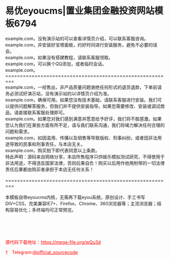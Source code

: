 # 易优eyoucms|置业集团金融投资网站模板6794

example.com，没有演示站的可以查看详情页介绍，可以联系客服咨询。<br>example.com，并安装好宝塔面板，约好时间进行安装服务，避免不必要的误会。<br>example.com，如果没有搭建教程，请联系客服领取。<br>example.com，可以换个QQ添加，或者临时会话。<br>example.com。<br>=========================================================<br>example.com，一经售出，非产品质量问题谢绝任何形式的退货退款，下单前请务必测试好演示站，没有演示站的以详情页介绍为准。<br>example.com，确保可用。如果您没有技术基础，请联系客服进行安装。我们可以提供问题解答服务，但我们并不提供安装指导。如果您需要修改、安装或调试商品，请直接联系客服处理即可。<br>example.com。如果您对我们感到满意并愿意给予好评，我们将不胜感激。如果您认为我们在某些方面有所不足，请与我们联系沟通，我们将竭力解决任何合理的问题和需求。<br>example.com，如因滥用、传播以及销售等导致版权、刑事纠纷，或者因非法用途导致的民事和刑事责任，与本店无关。<br>example.com，购买拍下即代表同意以上条款。<br>特此声明：源码来自网络分享，本店所售程序只供娱乐模拟测试研究，不得使用于非法用途，不得违反国家法律，否则后果自负！购买以后用作他用附带的一切法律责任后果都由购买者承担于本店无任何关系！<br><br>=========================================================<br><br>本模板自带eyoucms内核，无需再下载eyou系统，原创设计、手工书写DIV+CSS，完美兼容IE7+、Firefox、Chrome、360浏览器等；主流浏览器；结构容易优化；多终端均可正常预览。<br><br><br><br><br>


<p style="color: red;">源代码下载地址：<a href="https://mega-file.org/wQu3d" style="color: red;">https://mega-file.org/wQu3d</a></p><p style="color: red;"><img src="https://cdn-icons-png.flaticon.com/512/2111/2111646.png" alt="Telegram Icon" style="width: 16px; vertical-align: middle; margin-right: 5px;">Telegram:<a href="https://t.me/official_sourcecode" style="color: red;">@official_sourcecode</a></p>